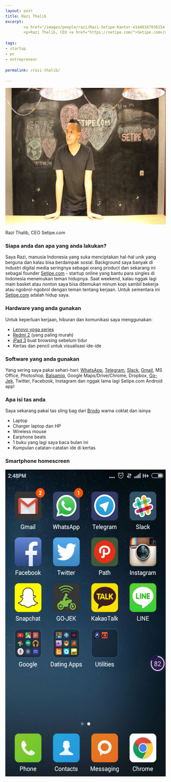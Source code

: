 ```yaml
---
layout: post
title: Razi Thalib
excerpt:
        <a href="/images/people/razi/Razi-Setipe-Kantor-e1440167036154.jpg"><img class="alignnone size-large wp-image-235" src="/images/people/razi/Razi-Setipe-Kantor-1024x683.jpg" alt="Razi Thalib, setipe.com" width="640" height="427" /></a>
        <p>Razi Thalib, CEO <a href="https://setipe.com/">Setipe.com</a></p>

tags:
- startup
- pc
- entrepreneur

permalink: /razi-thalib/

---
```


<a href="/images/people/razi/Razi-Setipe-Kantor-e1440167036154.jpg"><img class="alignnone size-large wp-image-235" src="/images/people/razi/Razi-Setipe-Kantor-1024x683.jpg" alt="Razi Thalib, setipe.com" width="640" height="427" /></a>

<p>Razi Thalib, CEO Setipe.com</p>

<!--more-->

<h3>Siapa anda dan apa yang anda lakukan?</h3>
Saya Razi, manusia Indonesia yang suka menciptakan hal-hal unik yang berguna dan kalau bisa berdampak sosial. Background saya banyak di industri digital media seringnya sebagai orang product dan sekarang ini sebagai founder <a href="http://setipe.com/">Setipe.com</a> - startup online yang bantu para singles di Indonesia menemukan teman hidupnya. Saat weekend, kalau nggak lagi main basket atau nonton saya bisa ditemukan minum kopi sambil bekerja atau ngobrol-ngobrol dengan teman tentang kerjaan. Untuk sementara ini <a href="http://setipe.com/">Setipe.com</a> adalah hidup saya.
<h3>Hardware yang anda gunakan</h3>
Untuk keperluan kerjaan, hiburan dan komunikasi saya menggunakan:
<ul>
    <li style="text-align: left;"><a href="http://shop.lenovo.com/us/en/laptops/lenovo/yoga-laptop-series/">Lenovo yoga series</a></li>
    <li><a href="http://www.mi.com/id/redmi2/">Redmi 2</a> (yang paling murah)</li>
    <li><a href="https://en.wikipedia.org/wiki/IPad_%283rd_generation%29">iPad 3</a> buat browsing sebelum tidur</li>
    <li>Kertas dan pencil untuk visualisasi ide-ide</li>
</ul>
<h3>Software yang anda gunakan</h3>
Yang sering saya pakai sehari-hari: <a href="https://www.whatsapp.com/">WhatsApp</a>, <a href="https://telegram.org/">Telegram</a>, <a href="http://slack.com/">Slack</a>, <a href="http://gmail.com/">Gmail</a>, MS Office, Photoshop, <a href="https://balsamiq.com/">Balsamiq</a>, Google Maps/Drive/Chrome, Dropbox, <a href="http://www.go-jek.com/">Go-Jek</a>, Twitter, Facebook, Instagram dan nggak lama lagi Setipe.com Android app!
<h3>Apa isi tas anda</h3>
Saya sekarang pakai tas sling bag dari <a href="http://bro.do/en/">Brodo</a> warna coklat dan isinya
<ul>
    <li>Laptop</li>
    <li>Charger laptop dan HP</li>
    <li>Wireless mouse</li>
    <li>Earphone beats</li>
    <li>1 buku yang lagi saya baca bulan ini</li>
    <li>Kumpulan catatan-catatan ide di kertas</li>
</ul>
<h3>Smartphone homescreen</h3>
<a href="/images/people/razi/Screenshot_2015-08-21-14-48-04.jpg"><img class="alignnone size-full wp-image-238" src="/images/people/razi/Screenshot_2015-08-21-14-48-04.jpg" alt="razi homescreen" width="540" height="960" /></a>
